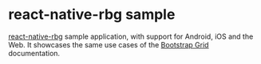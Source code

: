 # react-native-rbg sample
[react-native-rbg](https://github.com/t-medina/react-native-rbg) sample application, with support for Android, iOS and the Web. It showcases the same use cases of the [Bootstrap Grid](https://getbootstrap.com/docs/5.0/layout/grid/) documentation.
